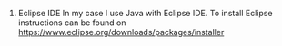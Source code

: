 1. Eclipse IDE
In my case I use Java with Eclipse IDE. To install Eclipse instructions can be found on https://www.eclipse.org/downloads/packages/installer
